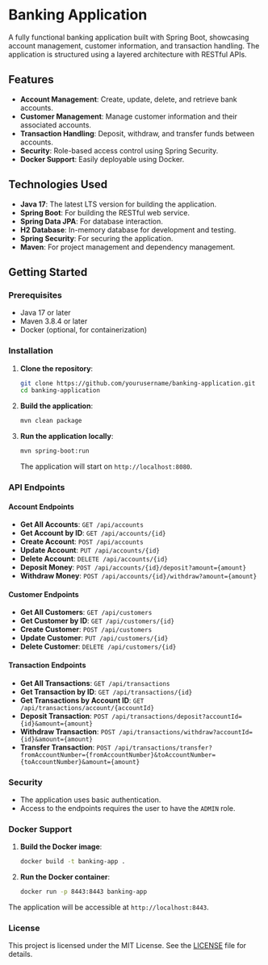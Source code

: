 # Banking Application

A fully functional banking application built with Spring Boot, showcasing account management, customer information, and transaction handling. The application is structured using a layered architecture with RESTful APIs.

## Features

- **Account Management**: Create, update, delete, and retrieve bank accounts.
- **Customer Management**: Manage customer information and their associated accounts.
- **Transaction Handling**: Deposit, withdraw, and transfer funds between accounts.
- **Security**: Role-based access control using Spring Security.
- **Docker Support**: Easily deployable using Docker.

## Technologies Used

- **Java 17**: The latest LTS version for building the application.
- **Spring Boot**: For building the RESTful web service.
- **Spring Data JPA**: For database interaction.
- **H2 Database**: In-memory database for development and testing.
- **Spring Security**: For securing the application.
- **Maven**: For project management and dependency management.

## Getting Started

### Prerequisites

- Java 17 or later
- Maven 3.8.4 or later
- Docker (optional, for containerization)

### Installation

1. **Clone the repository**:
    ```bash
    git clone https://github.com/yourusername/banking-application.git
    cd banking-application
    ```

2. **Build the application**:
    ```bash
    mvn clean package
    ```

3. **Run the application locally**:
    ```bash
    mvn spring-boot:run
    ```

    The application will start on `http://localhost:8080`.

### API Endpoints

#### Account Endpoints

- **Get All Accounts**: `GET /api/accounts`
- **Get Account by ID**: `GET /api/accounts/{id}`
- **Create Account**: `POST /api/accounts`
- **Update Account**: `PUT /api/accounts/{id}`
- **Delete Account**: `DELETE /api/accounts/{id}`
- **Deposit Money**: `POST /api/accounts/{id}/deposit?amount={amount}`
- **Withdraw Money**: `POST /api/accounts/{id}/withdraw?amount={amount}`

#### Customer Endpoints

- **Get All Customers**: `GET /api/customers`
- **Get Customer by ID**: `GET /api/customers/{id}`
- **Create Customer**: `POST /api/customers`
- **Update Customer**: `PUT /api/customers/{id}`
- **Delete Customer**: `DELETE /api/customers/{id}`

#### Transaction Endpoints

- **Get All Transactions**: `GET /api/transactions`
- **Get Transaction by ID**: `GET /api/transactions/{id}`
- **Get Transactions by Account ID**: `GET /api/transactions/account/{accountId}`
- **Deposit Transaction**: `POST /api/transactions/deposit?accountId={id}&amount={amount}`
- **Withdraw Transaction**: `POST /api/transactions/withdraw?accountId={id}&amount={amount}`
- **Transfer Transaction**: `POST /api/transactions/transfer?fromAccountNumber={fromAccountNumber}&toAccountNumber={toAccountNumber}&amount={amount}`

### Security

- The application uses basic authentication.
- Access to the endpoints requires the user to have the `ADMIN` role.

### Docker Support

1. **Build the Docker image**:
    ```bash
    docker build -t banking-app .
    ```

2. **Run the Docker container**:
    ```bash
    docker run -p 8443:8443 banking-app
    ```

The application will be accessible at `http://localhost:8443`.

### License

This project is licensed under the MIT License. See the [LICENSE](LICENSE) file for details.
